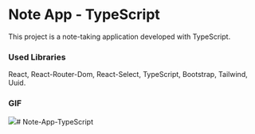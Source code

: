 <h1>Note App - TypeScript</h1>

<p>This project is a note-taking application developed with TypeScript.
</p>

<h3>Used Libraries</h3>

<p>React, React-Router-Dom, React-Select, TypeScript, Bootstrap, Tailwind, Uuid.</p>

<h3>GIF</h3>

<img src="/public/Vite + React + TS — Mozilla Firefox 2024-08-20 14-55-52.gif"/># Note-App-TypeScript
